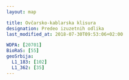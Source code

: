 ```yaml
---
layout: map

title: Ovčarsko-kablarska klisura
designation: Predeo izuzetnih odlika
last_modified_at: 2018-07-30T09:53:06+02:00

WDPA: [20701]
BioRaS: [55]
geoSrbija:
  L1_183: [102]
  L1_362: [35]
---
```

